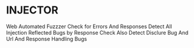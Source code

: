 # INJECTOR
Web Automated Fuzzzer Check for Errors And Responses Detect All Injection Reflected Bugs by  Response Check Also Detect Disclure Bug And Url And Response Handling Bugs 
